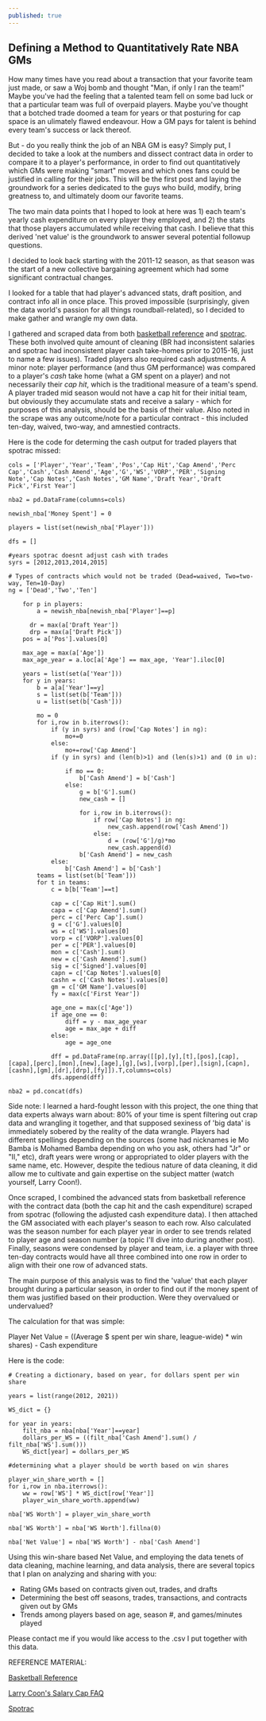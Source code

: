```yaml
---
published: true
---
```

## Defining a Method to Quantitatively Rate NBA GMs


How many times have you read about a transaction that your favorite team just made, or saw a Woj bomb and thought "Man, if only I ran the team!"  Maybe you've had the feeling that a talented team fell on some bad luck or that a particular team was full of overpaid players.  Maybe you've thought that a botched trade doomed a team for years or that posturing for cap space is an ulimately flawed endeavour.  How a GM pays for talent is behind every team's success or lack thereof.  

But - do you really think the job of an NBA GM is easy? Simply put, I decided to take a look at the numbers and dissect contract data in order to compare it to a player's performance, in order to find out quantitatively which GMs were making "smart" moves and which ones fans could be justified in calling for their jobs.  This will be the first post and laying the groundwork for a series dedicated to the guys who build, modify, bring greatness to, and ultimately doom our favorite teams.  

The two main data points that I hoped to look at here was 1) each team's yearly cash expenditure on every player they employed, and 2) the stats that those players accumulated while receiving that cash.  I believe that this derived 'net value' is the groundwork to answer several potential followup questions.     

I decided to look back starting with the 2011-12 season, as that season was the start of a new collective bargaining agreement which had some significant contractual changes.  

I looked for a table that had player's advanced stats, draft position, and contract info all in once place.  This proved impossible (surprisingly, given the data world's passion for all things roundball-related), so I decided to make gather and wrangle my own data.  

I gathered and scraped data from both [basketball reference](basketballreference.com) and [spotrac](spotrac.com).  These both involved quite amount of cleaning (BR had inconsistent salaries and spotrac had inconsistent player cash take-homes prior to 2015-16, just to name a few issues).  Traded players also required cash adjustments. A minor note: player performance (and thus GM performance) was compared to a player's _cash_ take home (what a GM spent on a player) and not necessarily their _cap hit_, which is the traditional measure of a team's spend.  A player traded mid season would not have a cap hit for their initial team, but obviously they accumulate stats and receive a salary - which for purposes of this analysis, should be the basis of their value.  Also noted in the scrape was any outcome/note for a particular contract - this included ten-day, waived, two-way, and amnestied contracts. 

Here is the code for determing the cash output for traded players that spotrac missed:

    cols = ['Player','Year','Team','Pos','Cap Hit','Cap Amend','Perc Cap','Cash','Cash Amend','Age','G','WS','VORP','PER','Signing Note','Cap Notes','Cash Notes','GM Name','Draft Year','Draft Pick','First Year']

    nba2 = pd.DataFrame(columns=cols)

	newish_nba['Money Spent'] = 0

    players = list(set(newish_nba['Player']))

    dfs = []

    #years spotrac doesnt adjust cash with trades
    syrs = [2012,2013,2014,2015]

	# Types of contracts which would not be traded (Dead=waived, Two=two-way, Ten=10-Day)
    ng = ['Dead','Two','Ten']

        for p in players:
            a = newish_nba[newish_nba['Player']==p]

          dr = max(a['Draft Year'])
          drp = max(a['Draft Pick'])
        pos = a['Pos'].values[0]

        max_age = max(a['Age'])
        max_age_year = a.loc[a['Age'] == max_age, 'Year'].iloc[0]

        years = list(set(a['Year']))
        for y in years:
            b = a[a['Year']==y]
            s = list(set(b['Team']))
            u = list(set(b['Cash']))

            mo = 0
            for i,row in b.iterrows():  
                if (y in syrs) and (row['Cap Notes'] in ng):
                    mo+=0
                else:
                    mo+=row['Cap Amend']
                if (y in syrs) and (len(b)>1) and (len(s)>1) and (0 in u):

                    if mo == 0:
                        b['Cash Amend'] = b['Cash']
                    else:
                        g = b['G'].sum()
                        new_cash = []

                        for i,row in b.iterrows():
                            if row['Cap Notes'] in ng:
                                new_cash.append(row['Cash Amend'])
                            else:
                                d = (row['G']/g)*mo
                                new_cash.append(d)
                        b['Cash Amend'] = new_cash
                else:
                    b['Cash Amend'] = b['Cash']
            teams = list(set(b['Team']))
            for t in teams:
                c = b[b['Team']==t]

                cap = c['Cap Hit'].sum()
                capa = c['Cap Amend'].sum()
                perc = c['Perc Cap'].sum()
                g = c['G'].values[0]
                ws = c['WS'].values[0]
                vorp = c['VORP'].values[0]
                per = c['PER'].values[0]
                mon = c['Cash'].sum()
                new = c['Cash Amend'].sum()       
                sig = c['Signed'].values[0]
                capn = c['Cap Notes'].values[0]
                cashn = c['Cash Notes'].values[0]
                gm = c['GM Name'].values[0]
                fy = max(c['First Year'])

                age_one = max(c['Age'])
                if age_one == 0:
                    diff = y - max_age_year
                    age = max_age + diff
                else:
                    age = age_one

                dff = pd.DataFrame(np.array([[p],[y],[t],[pos],[cap],[capa],[perc],[mon],[new],[age],[g],[ws],[vorp],[per],[sign],[capn],[cashn],[gm],[dr],[drp],[fy]]).T,columns=cols) 
                dfs.append(dff)

    nba2 = pd.concat(dfs)


Side note: I learned a hard-fought lesson with this project, the one thing that data experts always warn about: 80% of your time is spent filtering out crap data and wrangling it together, and that supposed sexiness of 'big data' is immediately sobered by the reality of the data wrangle.  Players had different spellings depending on the sources (some had nicknames ie Mo Bamba is Mohamed Bamba depending on who you ask, others had "Jr" or "II," etc), draft years were wrong or appropriated to older players with the same name, etc.  However, despite the tedious nature of data cleaning, it did allow me to cultivate and gain expertise on the subject matter (watch yourself, Larry Coon!).   

Once scraped, I combined the advanced stats from basketball reference with the contract data (both the cap hit and the cash expenditure) scraped from spotrac (following the adjusted cash expenditure data).  I then attached the GM associated with each player's season to each row.  Also calculated was the season number for each player year in order to see trends related to player age and season number (a topic I'll dive into during another post).  Finally, seasons were condensed by player and team, i.e. a player with three ten-day contracts would have all three combined into one row in order to align with their one row of advanced stats.

The main purpose of this analysis was to find the 'value' that each player brought during a particular season, in order to find out if the money spent of them was justified based on their production.  Were they overvalued or undervalued?  

The calculation for that was simple:

Player Net Value = ((Average $ spent per win share, league-wide) * win shares) - Cash expenditure

Here is the code: 

    # Creating a dictionary, based on year, for dollars spent per win share

    years = list(range(2012, 2021))

    WS_dict = {}

    for year in years:
        filt_nba = nba[nba['Year']==year]
        dollars_per_WS = ((filt_nba['Cash Amend'].sum() / filt_nba['WS'].sum()))
        WS_dict[year] = dollars_per_WS
    
    #determining what a player should be worth based on win shares
    
    player_win_share_worth = []
    for i,row in nba.iterrows():
        ww = row['WS'] * WS_dict[row['Year']]
        player_win_share_worth.append(ww)

    nba['WS Worth'] = player_win_share_worth

    nba['WS Worth'] = nba['WS Worth'].fillna(0)

    nba['Net Value'] = nba['WS Worth'] - nba['Cash Amend']
    
Using this win-share based Net Value, and employing the data tenets of data cleaning, machine learning, and data analysis, there are several topics that I plan on analyzing and sharing with you:

- Rating GMs based on contracts given out, trades, and drafts
- Determining the best off seasons, trades, transactions, and contracts given out by GMs
- Trends among players based on age, season #, and games/minutes played

Please contact me if you would like access to the .csv I put together with this data. 
    
REFERENCE MATERIAL:

[Basketball Reference](basketballreference.com)

[Larry Coon's Salary Cap FAQ](http://www.cbafaq.com/salarycap.htm)

[Spotrac](spotrac.com)
